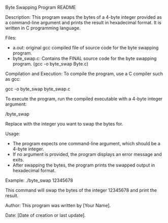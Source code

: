 Byte Swapping Program README

Description:
This program swaps the bytes of a 4-byte integer provided as a command-line argument and prints the result in hexadecimal format. It is written in C programming language.

Files:
- a.out: original gcc compiled file of source code for the byte swapping program.
- byte_swap.c: Contains the FINAL source code for the byte swapping program. (gcc -o byte_swap Byte.c)

Compilation and Execution:
To compile the program, use a C compiler such as gcc:

gcc -o byte_swap byte_swap.c

To execute the program, run the compiled executable with a 4-byte integer argument:

/byte_swap <integer>

Replace <integer> with the integer you want to swap the bytes for.

Usage:
- The program expects one command-line argument, which should be a 4-byte integer.
- If no argument is provided, the program displays an error message and exits.
- After swapping the bytes, the program prints the swapped output in hexadecimal format.

Example:   ./byte_swap 12345678

This command will swap the bytes of the integer 12345678 and print the result.

Author:
This program was written by [Your Name].

Date:
[Date of creation or last update].



